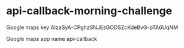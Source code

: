 # api-callback-morning-challenge

Google maps key
AIzaSyA-CPghzSNJEsGODSZcKdeBvG-pTA6UqNM

Google maps app name
api-callback
